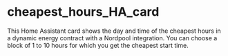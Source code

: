 # cheapest_hours_HA_card
This Home Assistant card shows the day and time of the cheapest hours in a dynamic energy contract with a Nordpool integration. You can choose a block of 1 to 10 hours for which you get the cheapest start time.
